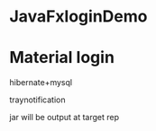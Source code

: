 # JavaFxloginDemo
<h1>Material login</h1>

<p>hibernate+mysql</p>

<p>traynotification</P>

<p>jar will be output at target rep</p>
